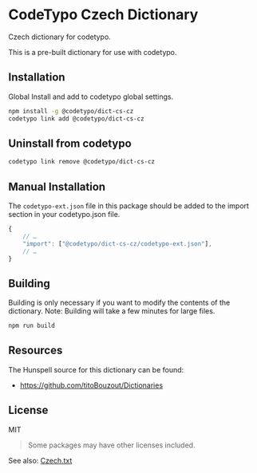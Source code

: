 # CodeTypo Czech Dictionary

Czech dictionary for codetypo.

This is a pre-built dictionary for use with codetypo.

## Installation

Global Install and add to codetypo global settings.

```sh
npm install -g @codetypo/dict-cs-cz
codetypo link add @codetypo/dict-cs-cz
```

## Uninstall from codetypo

```sh
codetypo link remove @codetypo/dict-cs-cz
```

## Manual Installation

The `codetypo-ext.json` file in this package should be added to the import section in your codetypo.json file.

```javascript
{
    // …
    "import": ["@codetypo/dict-cs-cz/codetypo-ext.json"],
    // …
}
```

## Building

Building is only necessary if you want to modify the contents of the dictionary. Note: Building will take a few minutes for large files.

```sh
npm run build
```

## Resources

The Hunspell source for this dictionary can be found:

- https://github.com/titoBouzout/Dictionaries

## License

MIT

> Some packages may have other licenses included.

See also: [Czech.txt](https://github.com/khulnasoft/codetypo/blob/main/dictionaries/cs_CZ/Czech.txt)
